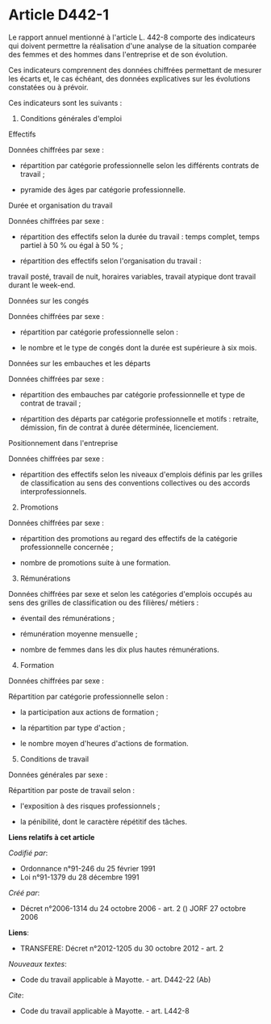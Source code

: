 # Article D442-1

Le rapport annuel mentionné à l'article L. 442-8 comporte des indicateurs qui doivent permettre la réalisation d'une analyse
de la situation comparée des femmes et des hommes dans l'entreprise et de son évolution.

Ces indicateurs comprennent des données chiffrées permettant de mesurer les écarts et, le cas échéant, des données
explicatives sur les évolutions constatées ou à prévoir.

Ces indicateurs sont les suivants :

1. Conditions générales d'emploi

Effectifs

Données chiffrées par sexe :

- répartition par catégorie professionnelle selon les différents contrats de travail ;

- pyramide des âges par catégorie professionnelle.

Durée et organisation du travail

Données chiffrées par sexe :

- répartition des effectifs selon la durée du travail : temps complet, temps partiel à 50 % ou égal à 50 % ;

- répartition des effectifs selon l'organisation du travail :

travail posté, travail de nuit, horaires variables, travail atypique dont travail durant le week-end.

Données sur les congés

Données chiffrées par sexe :

- répartition par catégorie professionnelle selon :

- le nombre et le type de congés dont la durée est supérieure à six mois.

Données sur les embauches et les départs

Données chiffrées par sexe :

- répartition des embauches par catégorie professionnelle et type de contrat de travail ;

- répartition des départs par catégorie professionnelle et motifs : retraite, démission, fin de contrat à durée déterminée,
licenciement.

Positionnement dans l'entreprise

Données chiffrées par sexe :

- répartition des effectifs selon les niveaux d'emplois définis par les grilles de classification au sens des conventions
collectives ou des accords interprofessionnels.

2. Promotions

Données chiffrées par sexe :

- répartition des promotions au regard des effectifs de la catégorie professionnelle concernée ;

- nombre de promotions suite à une formation.

3. Rémunérations

Données chiffrées par sexe et selon les catégories d'emplois occupés au sens des grilles de classification ou des filières/
métiers :

- éventail des rémunérations ;

- rémunération moyenne mensuelle ;

- nombre de femmes dans les dix plus hautes rémunérations.

4. Formation

Données chiffrées par sexe :

Répartition par catégorie professionnelle selon :

- la participation aux actions de formation ;

- la répartition par type d'action ;

- le nombre moyen d'heures d'actions de formation.

5. Conditions de travail

Données générales par sexe :

Répartition par poste de travail selon :

- l'exposition à des risques professionnels ;

- la pénibilité, dont le caractère répétitif des tâches.

**Liens relatifs à cet article**

_Codifié par_:

  - Ordonnance n°91-246 du 25 février 1991
  - Loi n°91-1379 du 28 décembre 1991

_Créé par_:

  - Décret n°2006-1314 du 24 octobre 2006 - art. 2 () JORF 27 octobre 2006

**Liens**:

  - TRANSFERE: Décret n°2012-1205 du 30 octobre 2012 - art. 2

_Nouveaux textes_:

  - Code du travail applicable à Mayotte. - art. D442-22 (Ab)

_Cite_:

  - Code du travail applicable à Mayotte. - art. L442-8
